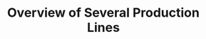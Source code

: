 ---
layout: article
title: Overview of Several Production Lines
description: 
  - This template provides an overview of five production lines in one production hall. A variable list is used as the data source, you can replace the list with your personal data source. With the help of the function 'Conditional Formatting' the elements react to the current status of each line and apply the colors accordingly.
lang: en
weight: 2000
isDraft: false
ref: Overview-Several-Production-Lines
category:
  - Recommended
  - Production
  - KPI
  - Lean Management
image: Overview-Several-Production-Lines.png
image_thumbnail: Overview-Several-Production-Lines_thumbnail.png
download: Overview-Several-Production-Lines.pbmx
overview_description:
overview_benefits:
overview_data_sources:
---